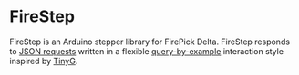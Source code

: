 # FireStep

FireStep is an Arduino stepper library for FirePick Delta.
FireStep responds to 
[JSON requests](https://github.com/firepick1/FireStep/wiki/JSON-Reference)
written in a flexible
[query-by-example](https://github.com/firepick1/FireStep/wiki/JSON-Query-by-Example)
interaction style inspired by [TinyG](https://github.com/synthetos/TinyG/wiki/JSON-Operation).


